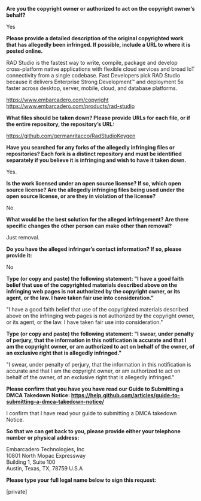 **Are you the copyright owner or authorized to act on the copyright owner’s behalf?**

Yes

**Please provide a detailed description of the original copyrighted work that has allegedly been infringed. If possible, include a URL to where it is posted online.**

RAD Studio is the fastest way to write, compile, package and develop cross-platform native applications with flexible cloud services and broad IoT connectivity from a single codebase. Fast Developers pick RAD Studio because it delivers Enterprise Strong Development™ and deployment 5x faster across desktop, server, mobile, cloud, and database platforms.

https://www.embarcadero.com/copyright
https://www.embarcadero.com/products/rad-studio

**What files should be taken down? Please provide URLs for each file, or if the entire repository, the repository’s URL:**

https://github.com/germanritacco/RadStudioKeygen

**Have you searched for any forks of the allegedly infringing files or repositories? Each fork is a distinct repository and must be identified separately if you believe it is infringing and wish to have it taken down.**

Yes.

**Is the work licensed under an open source license? If so, which open source license? Are the allegedly infringing files being used under the open source license, or are they in violation of the license?**

No

**What would be the best solution for the alleged infringement? Are there specific changes the other person can make other than removal?**

Just removal.

**Do you have the alleged infringer’s contact information? If so, please provide it:**

No

**Type (or copy and paste) the following statement: "I have a good faith belief that use of the copyrighted materials described above on the infringing web pages is not authorized by the copyright owner, or its agent, or the law. I have taken fair use into consideration."**

"I have a good faith belief that use of the copyrighted materials described above on the infringing web pages is not authorized by the copyright owner, or its agent, or the law. I have taken fair use into consideration."

**Type (or copy and paste) the following statement: "I swear, under penalty of perjury, that the information in this notification is accurate and that I am the copyright owner, or am authorized to act on behalf of the owner, of an exclusive right that is allegedly infringed."**

"I swear, under penalty of perjury, that the information in this notification is accurate and that I am the copyright owner, or am authorized to act on behalf of the owner, of an exclusive right that is allegedly infringed."

**Please confirm that you have you have read our Guide to Submitting a DMCA Takedown Notice: https://help.github.com/articles/guide-to-submitting-a-dmca-takedown-notice/**

I confirm that I have read your guide to submitting a DMCA takedown Notice.

**So that we can get back to you, please provide either your telephone number or physical address:**

Embarcadero Technologies, Inc  
10801 North Mopac Expressway  
Building 1, Suite 100  
Austin, Texas, TX, 78759 U.S.A

**Please type your full legal name below to sign this request:**

[private]
